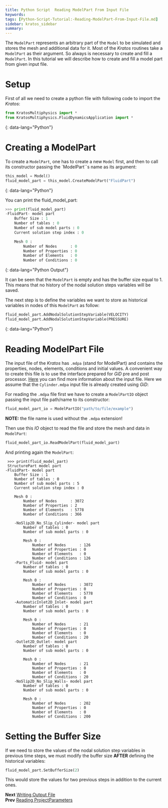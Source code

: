 ```yaml
---
title: Python Script  Reading ModelPart From Input File
keywords: 
tags: [Python-Script-Tutorial:-Reading-ModelPart-From-Input-File.md]
sidebar: kratos_sidebar
summary: 
---
```


The `ModelPart` represents an arbitrary part of the `Model` to be simulated and stores the mesh and additional data for it. Most of the *Kratos* routines take a `ModelPart` as their argument. So always is necessary to create and fill a `ModelPart`. In this tutorial we will describe how to create and fill a model part from given input file.

# Setup
First of all we need to create a python file with following code to import the *Kratos*:

```python
from KratosMultiphysics import *
from KratosMultiphysics.FluidDynamicsApplication import *
```
{: data-lang="Python"}

# Creating a ModelPart
To create a `ModelPart`, one has to create a new `Model` first, and then to call its constructor passing the `ModelPart``s name as its argument:

```python
this_model = Model()
fluid_model_part = this_model.CreateModelPart("FluidPart")
```
{: data-lang="Python"}

You can print the fluid_model_part:

```python
>>> print(fluid_model_part)
-FluidPart- model part
    Buffer Size : 1
    Number of tables : 0
    Number of sub model parts : 0
    Current solution step index : 0

    Mesh 0 :
        Number of Nodes      : 0
        Number of Properties : 0
        Number of Elements   : 0
        Number of Conditions : 0
```
{: data-lang="Python Output"}

It can be seen that the `ModelPart` is empty and has the buffer size equal to 1. This means that no history of the nodal solution steps variables will be saved.

The next step is to define the variables we want to store as historical variables in nodes of this `ModelPart` as follow:

```python
fluid_model_part.AddNodalSolutionStepVariable(VELOCITY)
fluid_model_part.AddNodalSolutionStepVariable(PRESSURE)
```
{: data-lang="Python"}

# Reading ModelPart File
The input file of the *Kratos* has `.mdpa` (stand for ModelPart) and contains the properties, nodes, elements, conditions and initial values. A convenient way to create this file is to use the interface prepared for *GiD* pre and post processor. [Here](https://github.com/KratosMultiphysics/Kratos/wiki/Input-data) you can find more information about the input file. Here we assume that the `Cylinder.mdpa` input file is already created using *GiD*:

For reading the `.mdpa` file first we have to create a `ModelPartIO` object passing the input file path/name to its constructor:

```python
fluid_model_part_io = ModelPartIO("path/to/file/example")
```

**NOTE:** the file name is used without the `.mdpa` extension!

Then use this *IO* object to read the file and store the mesh and data in `ModelPart`:

```python
fluid_model_part_io.ReadModelPart(fluid_model_part)
```

And printing again the `ModelPart`:

```
 >>> print(fluid_model_part)
 StructurePart model part
-FluidPart- model part
    Buffer Size : 1
    Number of tables : 0
    Number of sub model parts : 5
    Current solution step index : 0

    Mesh 0 :
        Number of Nodes      : 3072
        Number of Properties : 2
        Number of Elements   : 5778
        Number of Conditions : 366

    -NoSlip2D_No_Slip_Cylinder- model part
        Number of tables : 0
        Number of sub model parts : 0

        Mesh 0 :
            Number of Nodes      : 126
            Number of Properties : 0
            Number of Elements   : 0
            Number of Conditions : 126
    -Parts_Fluid- model part
        Number of tables : 0
        Number of sub model parts : 0

        Mesh 0 :
            Number of Nodes      : 3072
            Number of Properties : 0
            Number of Elements   : 5778
            Number of Conditions : 0
    -AutomaticInlet2D_Inlet- model part
        Number of tables : 0
        Number of sub model parts : 0

        Mesh 0 :
            Number of Nodes      : 21
            Number of Properties : 0
            Number of Elements   : 0
            Number of Conditions : 20
    -Outlet2D_Outlet- model part
        Number of tables : 0
        Number of sub model parts : 0

        Mesh 0 :
            Number of Nodes      : 21
            Number of Properties : 0
            Number of Elements   : 0
            Number of Conditions : 20
    -NoSlip2D_No_Slip_Walls- model part
        Number of tables : 0
        Number of sub model parts : 0

        Mesh 0 :
            Number of Nodes      : 202
            Number of Properties : 0
            Number of Elements   : 0
            Number of Conditions : 200
```

# Setting the Buffer Size
If we need to store the values of the nodal solution step variables in previous time steps, we must modify the buffer size **AFTER** defining the historical variables:

```python
fluid_model_part.SetBufferSize(2)
```

This would store the values for two previous steps in addition to the current ones.

**Next** [Writing Output File](https://github.com/KratosMultiphysics/Kratos/wiki/Python-Script-Tutorial:-Writing-Output-File)<br>
**Prev** [Reading ProjectParameters](https://github.com/KratosMultiphysics/Kratos/wiki/Python-Script-Tutorial:-Reading-ProjectParameters)